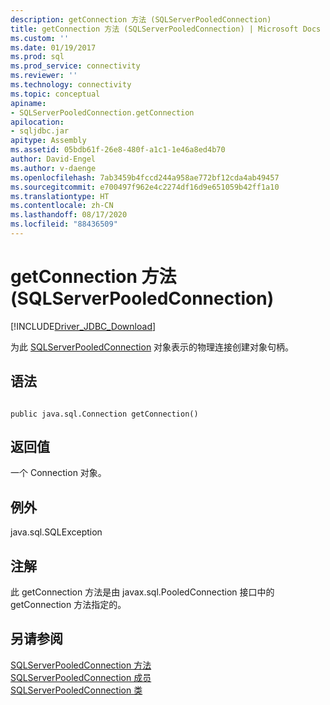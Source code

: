 ```yaml
---
description: getConnection 方法 (SQLServerPooledConnection)
title: getConnection 方法 (SQLServerPooledConnection) | Microsoft Docs
ms.custom: ''
ms.date: 01/19/2017
ms.prod: sql
ms.prod_service: connectivity
ms.reviewer: ''
ms.technology: connectivity
ms.topic: conceptual
apiname:
- SQLServerPooledConnection.getConnection
apilocation:
- sqljdbc.jar
apitype: Assembly
ms.assetid: 05bdb61f-26e8-480f-a1c1-1e46a8ed4b70
author: David-Engel
ms.author: v-daenge
ms.openlocfilehash: 7ab3459b4fccd244a958ae772bf12cda4ab49457
ms.sourcegitcommit: e700497f962e4c2274df16d9e651059b42ff1a10
ms.translationtype: HT
ms.contentlocale: zh-CN
ms.lasthandoff: 08/17/2020
ms.locfileid: "88436509"
---
```

# <a name="getconnection-method-sqlserverpooledconnection"></a>getConnection 方法 (SQLServerPooledConnection)
[!INCLUDE[Driver_JDBC_Download](../../../includes/driver_jdbc_download.md)]

  为此 [SQLServerPooledConnection](../../../connect/jdbc/reference/sqlserverpooledconnection-class.md) 对象表示的物理连接创建对象句柄。  
  
## <a name="syntax"></a>语法  
  
```  
  
public java.sql.Connection getConnection()  
```  
  
## <a name="return-value"></a>返回值  
 一个 Connection 对象。  
  
## <a name="exceptions"></a>例外  
 java.sql.SQLException  
  
## <a name="remarks"></a>注解  
 此 getConnection 方法是由 javax.sql.PooledConnection 接口中的 getConnection 方法指定的。  
  
## <a name="see-also"></a>另请参阅  
 [SQLServerPooledConnection 方法](../../../connect/jdbc/reference/sqlserverpooledconnection-methods.md)   
 [SQLServerPooledConnection 成员](../../../connect/jdbc/reference/sqlserverpooledconnection-members.md)   
 [SQLServerPooledConnection 类](../../../connect/jdbc/reference/sqlserverpooledconnection-class.md)  
  
  

